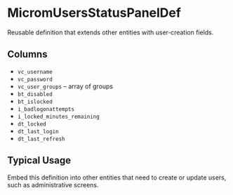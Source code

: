 # MicromUsersStatusPanelDef

Reusable definition that extends other entities with user‑creation fields.

## Columns
- `vc_username`
- `vc_password`
- `vc_user_groups` – array of groups
- `bt_disabled`
- `bt_islocked`
- `i_badlogonattempts`
- `i_locked_minutes_remaining`
- `dt_locked`
- `dt_last_login`
- `dt_last_refresh`

## Typical Usage
Embed this definition into other entities that need to create or update users, such as administrative screens.
